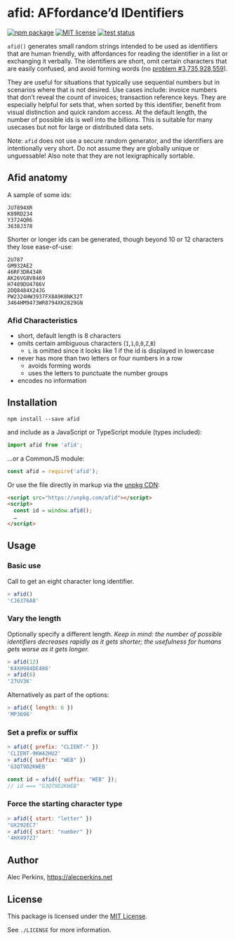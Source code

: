 
# afid: AFfordance’d IDentifiers

[![npm package](https://img.shields.io/npm/v/afid)](https://www.npmjs.com/package/afid) [![MIT license](https://img.shields.io/npm/l/afid)](https://github.com/alecperkins/afid/blob/main/LICENSE) [![test status](https://github.com/alecperkins/afid/actions/workflows/test.yml/badge.svg)](https://github.com/alecperkins/afid/actions/workflows/test.yml)

`afid()` generates small random strings intended to be used as identifiers that are human friendly, with affordances for reading the identifier in a list or exchanging it verbally. The identifiers are short, omit certain characters that are easily confused, and avoid forming words (no [problem #3,735,928,559](https://3735928559.xyz)).

They are useful for situations that typically use sequential numbers but in scenarios where that is not desired. Use cases include: invoice numbers that don’t reveal the count of invoices; transaction reference keys. They are especially helpful for sets that, when sorted by this identifier, benefit from visual distinction and quick random access. At the default length, the number of possible ids is well into the billions. This is suitable for many usecases but not for large or distributed data sets.

Note: `afid` does not use a secure random generator, and the identifiers are intentionally very short. Do not assume they are globally unique or unguessable! Also note that they are not lexigraphically sortable.


## Afid anatomy

A sample of some ids:

```
JU7894XR
K89RD234
Y3724QR6
3638J378
```

Shorter or longer ids can be generated, though beyond 10 or 12 characters they lose ease-of-use:

```
2U787
GM932AE2
46RF3DR434R
AK26VG8V8469
H7489DU4786V
2DQ8484X24JG
PW2324HW3937FX8A9K8NK32T
3464HM9473WR8794XK2829GN
```

### Afid Characteristics

- short, default length is 8 characters
- omits certain ambiguous characters (`I`,`1`,`O`,`0`,`Z`,`B`)
  - `L` is omitted since it looks like 1 if the id is displayed in lowercase
- never has more than two letters or four numbers in a row
  - avoids forming words
  - uses the letters to punctuate the number groups
- encodes no information


## Installation

`npm install --save afid`

and include as a JavaScript or TypeScript module (types included):

```typescript
import afid from 'afid';
```

…or a CommonJS module:

```javascript
const afid = require('afid');
```

Or use the file directly in markup via the [unpkg CDN](https://unpkg.com/):

```html
<script src="https://unpkg.com/afid"></script>
<script>
  const id = window.afid();
  …
</script>
```


## Usage

### Basic use

Call to get an eight character long identifier.

```javascript
> afid()
'CJ6376A8'
```

### Vary the length

Optionally specify a different length. _Keep in mind: the number of possible identifiers decreases rapidly as it gets shorter; the usefulness for humans gets worse as it gets longer._

```javascript
> afid(12)
'K4XH984DE486'
> afid(6)
'27UV3K'
```

Alternatively as part of the options:
```javascript
> afid({ length: 6 })
'MP3696'
```

### Set a prefix or suffix

```javascript
> afid({ prefix: "CLIENT-" })
'CLIENT-9KW42HU2'
> afid({ suffix: "WEB" })
'G3QT9D2KWEB'
```
```javascript
const id = afid({ suffix: "WEB" });
// id === "G3QT9D2KWEB"
```


### Force the starting character type

```javascript
> afid({ start: "letter" })
'UX292EC7'
> afid({ start: "number" })
'4HX4972J'
```


## Author

Alec Perkins, https://alecperkins.net


## License

This package is licensed under the [MIT License](https://opensource.org/licenses/MIT).

See `./LICENSE` for more information.
